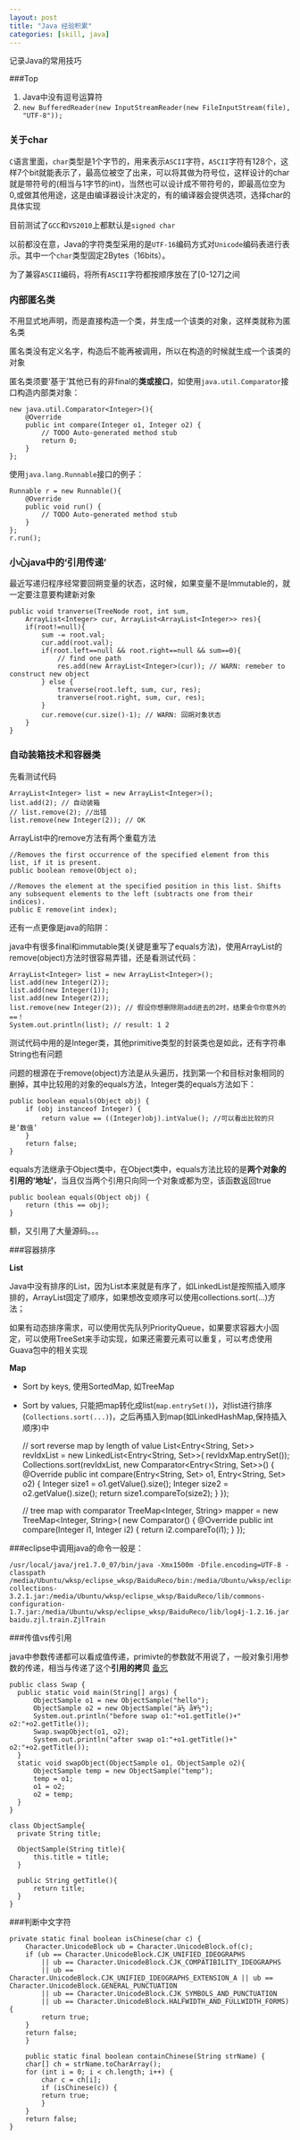 ```yaml
---
layout: post
title: "Java 经验积累"
categories: [skill, java]
---
```


记录Java的常用技巧

###Top

1. Java中没有逗号运算符
1. `new BufferedReader(new InputStreamReader(new FileInputStream(file), "UTF-8"));`

### 关于char

`C`语言里面，`char`类型是1个字节的，用来表示`ASCII`字符，`ASCII`字符有128个，这样7个bit就能表示了，最高位被空了出来，可以将其做为符号位，这样设计的char就是带符号的(相当与1字节的int)，当然也可以设计成不带符号的，即最高位空为0,或做其他用途，这是由编译器设计决定的，有的编译器会提供选项，选择char的具体实现

目前测试了`GCC`和`VS2010`上都默认是`signed char`

以前都没在意，Java的字符类型采用的是`UTF-16`编码方式对`Unicode`编码表进行表示。其中一个`char`类型固定2Bytes（16bits）。

为了兼容`ASCII`编码，将所有`ASCII`字符都按顺序放在了[0-127]之间

### 内部匿名类

不用显式地声明，而是直接构造一个类，并生成一个该类的对象，这样类就称为匿名类

匿名类没有定义名字，构造后不能再被调用，所以在构造的时候就生成一个该类的对象

匿名类须要‘基于’其他已有的非final的**类或接口**，如使用`java.util.Comparator`接口构造内部类对象：

    new java.util.Comparator<Integer>(){
        @Override
        public int compare(Integer o1, Integer o2) {
            // TODO Auto-generated method stub
            return 0;
        }
    };

使用`java.lang.Runnable`接口的例子：

    Runnable r = new Runnable(){
        @Override
        public void run() {
            // TODO Auto-generated method stub
        }
    };
    r.run();

### 小心java中的‘引用传递’

最近写递归程序经常要回朔变量的状态，这时候，如果变量不是Immutable的，就一定要注意要构建新对象

    public void tranverse(TreeNode root, int sum, 
        ArrayList<Integer> cur, ArrayList<ArrayList<Integer>> res){
        if(root!=null){
            sum -= root.val;
            cur.add(root.val);
            if(root.left==null && root.right==null && sum==0){
                // find one path
                res.add(new ArrayList<Integer>(cur)); // WARN: remeber to construct new object
            } else {
                tranverse(root.left, sum, cur, res);
                tranverse(root.right, sum, cur, res);
            }
            cur.remove(cur.size()-1); // WARN: 回朔对象状态
        }
    }

### 自动装箱技术和容器类

先看测试代码

    ArrayList<Integer> list = new ArrayList<Integer>();
    list.add(2); // 自动装箱
    // list.remove(2); //出错 
    list.remove(new Integer(2)); // OK

ArrayList中的remove方法有两个重载方法
    
    //Removes the first occurrence of the specified element from this list, if it is present.
    public boolean remove(Object o);

    //Removes the element at the specified position in this list. Shifts any subsequent elements to the left (subtracts one from their indices).
    public E remove(int index);
   
还有一点更像是java的陷阱：

java中有很多final和immutable类(关键是重写了equals方法)，使用ArrayList的remove(object)方法时很容易弄错，还是看测试代码：

    ArrayList<Integer> list = new ArrayList<Integer>();
    list.add(new Integer(2));
    list.add(new Integer(1));
    list.add(new Integer(2));
    list.remove(new Integer(2)); // 假设你想删除刚add进去的2时，结果会令你意外的 ==！
    System.out.println(list); // result: 1 2

测试代码中用的是Integer类，其他primitive类型的封装类也是如此，还有字符串String也有问题

问题的根源在于remove(object)方法是从头遍历，找到第一个和目标对象相同的删掉，其中比较用的对象的equals方法，Integer类的equals方法如下：


    public boolean equals(Object obj) {
        if (obj instanceof Integer) {
            return value == ((Integer)obj).intValue(); //可以看出比较的只是‘数值’
        }
        return false;
    }

equals方法继承于Object类中，在Object类中，equals方法比较的是**两个对象的引用的‘地址’**，当且仅当两个引用只向同一个对象或都为空，该函数返回true

    public boolean equals(Object obj) {
        return (this == obj);
    }

额，又引用了大量源码。。。


###容器排序

**List**

Java中没有排序的List，因为List本来就是有序了，如LinkedList是按照插入顺序排的，ArrayList固定了顺序，如果想改变顺序可以使用collections.sort(...)方法；

如果有动态排序需求，可以使用优先队列PriorityQueue，如果要求容器大小固定，可以使用TreeSet来手动实现，如果还需要元素可以重复，可以考虑使用Guava包中的相关实现

**Map**

* Sort by keys, 使用SortedMap, 如TreeMap
* Sort by values, 只能把map转化成list(`map.entrySet()`)，对list进行排序(`Collections.sort(...)`)，之后再插入到map(如LinkedHashMap,保持插入顺序)中

    // sort reverse map by length of value
    List<Entry<String, Set<String>>> revIdxList = new LinkedList<Entry<String, Set<String>>>(
            revIdxMap.entrySet());
    Collections.sort(revIdxList,
            new Comparator<Entry<String, Set<String>>>() {
                @Override
                public int compare(Entry<String, Set<String>> o1,
                        Entry<String, Set<String>> o2) {
                    Integer size1 = o1.getValue().size();
                    Integer size2 = o2.getValue().size();
                    return size1.compareTo(size2);
                }
            });
    
    // tree map with comparator
    TreeMap<Integer, String> mapper = new TreeMap<Integer, String>(
	    new Comparator<Integer>() {
		@Override
		public int compare(Integer i1, Integer i2) {
		    return i2.compareTo(i1);
		}
	    });

###eclipse中调用java的命令一般是：

    /usr/local/java/jre1.7.0_07/bin/java -Xmx1500m -Dfile.encoding=UTF-8 -classpath /media/Ubuntu/wksp/eclipse_wksp/BaiduReco/bin:/media/Ubuntu/wksp/eclipse_wksp/BaiduReco/lib/commons-collections-3.2.1.jar:/media/Ubuntu/wksp/eclipse_wksp/BaiduReco/lib/commons-configuration-1.7.jar:/media/Ubuntu/wksp/eclipse_wksp/BaiduReco/lib/log4j-1.2.16.jar baidu.zjl.train.ZjlTrain

###传值vs传引用

java中参数传递都可以看成值传递，primivte的参数就不用说了，一般对象引用参数的传递，相当与传递了这个**引用的拷贝** [备忘](http://tjuking.iteye.com/blog/1405532)

    public class Swap {  
      public static void main(String[] args) {  
          ObjectSample o1 = new ObjectSample("hello");  
          ObjectSample o2 = new ObjectSample("ä½ å¥½");  
          System.out.println("before swap o1:"+o1.getTitle()+" o2:"+o2.getTitle());  
          Swap.swapObject(o1, o2);  
          System.out.println("after swap o1:"+o1.getTitle()+" o2:"+o2.getTitle());  
      }  
      static void swapObject(ObjectSample o1, ObjectSample o2){  
          ObjectSample temp = new ObjectSample("temp");  
          temp = o1;  
          o1 = o2;  
          o2 = temp;  
      }  
    }  

    class ObjectSample{  
      private String title;  
        
      ObjectSample(String title){  
          this.title = title;  
      }  
        
      public String getTitle(){  
          return title;  
      }  
    } 

###判断中文字符

    private static final boolean isChinese(char c) {
        Character.UnicodeBlock ub = Character.UnicodeBlock.of(c);
        if (ub == Character.UnicodeBlock.CJK_UNIFIED_IDEOGRAPHS
            || ub == Character.UnicodeBlock.CJK_COMPATIBILITY_IDEOGRAPHS
            || ub == Character.UnicodeBlock.CJK_UNIFIED_IDEOGRAPHS_EXTENSION_A || ub == Character.UnicodeBlock.GENERAL_PUNCTUATION
            || ub == Character.UnicodeBlock.CJK_SYMBOLS_AND_PUNCTUATION
            || ub == Character.UnicodeBlock.HALFWIDTH_AND_FULLWIDTH_FORMS) {
            return true;
        }
        return false;
        }

        public static final boolean containChinese(String strName) {
        char[] ch = strName.toCharArray();
        for (int i = 0; i < ch.length; i++) {
            char c = ch[i];
            if (isChinese(c)) {
            return true;
            }
        }
        return false;
    }
